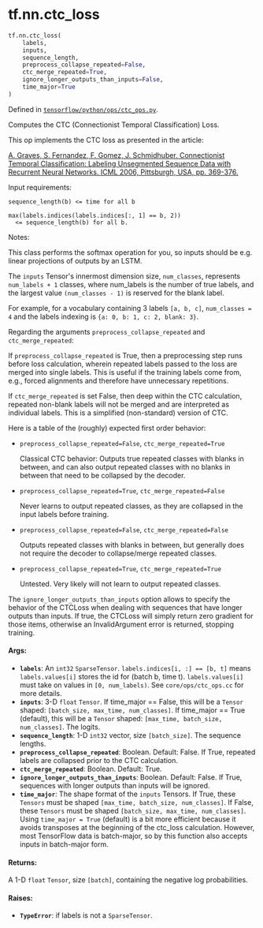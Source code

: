 <div itemscope itemtype="http://developers.google.com/ReferenceObject">
<meta itemprop="name" content="tf.nn.ctc_loss" />
<meta itemprop="path" content="Stable" />
</div>

# tf.nn.ctc_loss

``` python
tf.nn.ctc_loss(
    labels,
    inputs,
    sequence_length,
    preprocess_collapse_repeated=False,
    ctc_merge_repeated=True,
    ignore_longer_outputs_than_inputs=False,
    time_major=True
)
```



Defined in [`tensorflow/python/ops/ctc_ops.py`](/code/stable/tensorflow/python/ops/ctc_ops.py).

Computes the CTC (Connectionist Temporal Classification) Loss.

This op implements the CTC loss as presented in the article:

[A. Graves, S. Fernandez, F. Gomez, J. Schmidhuber.
Connectionist Temporal Classification: Labeling Unsegmented Sequence Data
with Recurrent Neural Networks. ICML 2006, Pittsburgh, USA,
pp. 369-376.](http://www.cs.toronto.edu/~graves/icml_2006.pdf)

Input requirements:

```
sequence_length(b) <= time for all b

max(labels.indices(labels.indices[:, 1] == b, 2))
  <= sequence_length(b) for all b.
```

Notes:

This class performs the softmax operation for you, so inputs should
be e.g. linear projections of outputs by an LSTM.

The `inputs` Tensor's innermost dimension size, `num_classes`, represents
`num_labels + 1` classes, where num_labels is the number of true labels, and
the largest value `(num_classes - 1)` is reserved for the blank label.

For example, for a vocabulary containing 3 labels `[a, b, c]`,
`num_classes = 4` and the labels indexing is `{a: 0, b: 1, c: 2, blank: 3}`.

Regarding the arguments `preprocess_collapse_repeated` and
`ctc_merge_repeated`:

If `preprocess_collapse_repeated` is True, then a preprocessing step runs
before loss calculation, wherein repeated labels passed to the loss
are merged into single labels.  This is useful if the training labels come
from, e.g., forced alignments and therefore have unnecessary repetitions.

If `ctc_merge_repeated` is set False, then deep within the CTC calculation,
repeated non-blank labels will not be merged and are interpreted
as individual labels.  This is a simplified (non-standard) version of CTC.

Here is a table of the (roughly) expected first order behavior:

* `preprocess_collapse_repeated=False`, `ctc_merge_repeated=True`

  Classical CTC behavior: Outputs true repeated classes with blanks in
  between, and can also output repeated classes with no blanks in
  between that need to be collapsed by the decoder.

* `preprocess_collapse_repeated=True`, `ctc_merge_repeated=False`

  Never learns to output repeated classes, as they are collapsed
  in the input labels before training.

* `preprocess_collapse_repeated=False`, `ctc_merge_repeated=False`

  Outputs repeated classes with blanks in between, but generally does not
  require the decoder to collapse/merge repeated classes.

* `preprocess_collapse_repeated=True`, `ctc_merge_repeated=True`

  Untested.  Very likely will not learn to output repeated classes.

The `ignore_longer_outputs_than_inputs` option allows to specify the behavior
of the CTCLoss when dealing with sequences that have longer outputs than
inputs. If true, the CTCLoss will simply return zero gradient for those
items, otherwise an InvalidArgument error is returned, stopping training.

#### Args:

* <b>`labels`</b>: An `int32` `SparseTensor`.
    `labels.indices[i, :] == [b, t]` means `labels.values[i]` stores
    the id for (batch b, time t).
    `labels.values[i]` must take on values in `[0, num_labels)`.
    See `core/ops/ctc_ops.cc` for more details.
* <b>`inputs`</b>: 3-D `float` `Tensor`.
    If time_major == False, this will be a `Tensor` shaped:
      `[batch_size, max_time, num_classes]`.
    If time_major == True (default), this will be a `Tensor` shaped:
      `[max_time, batch_size, num_classes]`.
    The logits.
* <b>`sequence_length`</b>: 1-D `int32` vector, size `[batch_size]`.
    The sequence lengths.
* <b>`preprocess_collapse_repeated`</b>: Boolean.  Default: False.
    If True, repeated labels are collapsed prior to the CTC calculation.
* <b>`ctc_merge_repeated`</b>: Boolean.  Default: True.
* <b>`ignore_longer_outputs_than_inputs`</b>: Boolean. Default: False.
    If True, sequences with longer outputs than inputs will be ignored.
* <b>`time_major`</b>: The shape format of the `inputs` Tensors.
    If True, these `Tensors` must be shaped `[max_time, batch_size,
    num_classes]`.
    If False, these `Tensors` must be shaped `[batch_size, max_time,
    num_classes]`.
    Using `time_major = True` (default) is a bit more efficient because it
    avoids transposes at the beginning of the ctc_loss calculation.  However,
    most TensorFlow data is batch-major, so by this function also accepts
    inputs in batch-major form.


#### Returns:

A 1-D `float` `Tensor`, size `[batch]`, containing the negative log
  probabilities.


#### Raises:

* <b>`TypeError`</b>: if labels is not a `SparseTensor`.